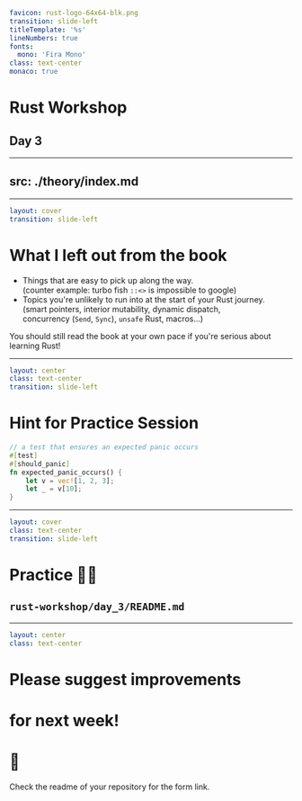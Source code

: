 ```yaml
favicon: rust-logo-64x64-blk.png
transition: slide-left
titleTemplate: '%s'
lineNumbers: true
fonts:
  mono: 'Fira Mono'
class: text-center
monaco: true
```

# Rust Workshop

## Day 3

---
src: ./theory/index.md
---

---

```yaml
layout: cover
transition: slide-left
```

# What I left out from the book

- Things that are easy to pick up along the way.\
  (counter example: turbo fish `::<>` is impossible to google)
- Topics you're unlikely to run into at the start of your Rust journey.\
  (smart pointers, interior mutability, dynamic dispatch,\
  concurrency (`Send`, `Sync`), `unsafe` Rust, macros...)

You should still read the book at your own pace if you're serious about learning Rust!

---

```yaml
layout: center
class: text-center
transition: slide-left
```

# Hint for Practice Session

```rust {all|3|6|all}
// a test that ensures an expected panic occurs
#[test]
#[should_panic]
fn expected_panic_occurs() {
    let v = vec![1, 2, 3];
    let _ = v[10];
}
```

---

```yaml
layout: cover
class: text-center
transition: slide-left
```

# Practice 🧑‍💻

## `rust-workshop/day_3/README.md`

---

```yaml
layout: center
class: text-center
```

# Please suggest improvements
# for next week!
# 🦀

Check the readme of your repository for the form link.
